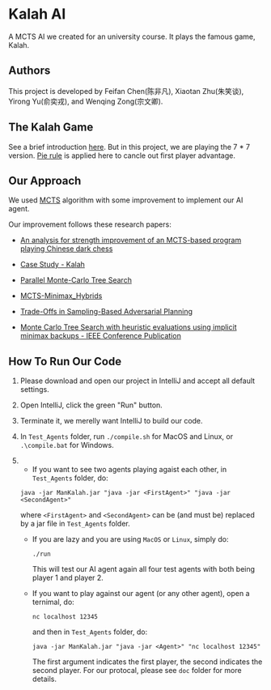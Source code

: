 # Kalah AI
A MCTS AI we created for an university course. It plays the famous game, Kalah.

## Authors

This project is developed by Feifan Chen(陈非凡), Xiaotan Zhu(朱笑谈), Yirong Yu(俞奕戎), and Wenqing Zong(宗文卿).

## The Kalah Game

See a brief introduction [here](https://en.wikipedia.org/wiki/Kalah). But in this project, we are playing the 7 * 7 version. [Pie rule](https://en.wikipedia.org/wiki/Pie_rule) is applied here to cancle out first player advantage.

## Our Approach

We used [MCTS](https://en.wikipedia.org/wiki/Monte_Carlo_tree_search) algorithm with some improvement to implement our AI agent. 

Our improvement follows these research papers:

* [An analysis for strength improvement of an MCTS-based program playing Chinese dark chess](https://www.sciencedirect.com/science/article/pii/S0304397516302705#se0100)

* [Case Study - Kalah](https://www.cs.drexel.edu/~jpopyack/Courses/AI/Sp15/notes/CaseStudy_Kalah.pdf)

* [Parallel Monte-Carlo Tree Search](https://dke.maastrichtuniversity.nl/m.winands/documents/multithreadedMCTS2.pdf)

* [MCTS-Minimax_Hybrids](https://dke.maastrichtuniversity.nl/m.winands/documents/mcts-minimax_hybrids_final.pdf)

* [Trade-Offs in Sampling-Based Adversarial Planning](https://aaai.org/ocs/index.php/ICAPS/ICAPS11/paper/view/2708/3154)

* [Monte Carlo Tree Search with heuristic evaluations using implicit minimax backups - IEEE Conference Publication](https://ieeexplore.ieee.org/document/6932903)

    

## How To Run Our Code

1. Please download and open our project in IntelliJ and accept all default settings. 

2. Open IntelliJ, click the green "Run" button.

3. Terminate it, we merelly want IntelliJ to build our code.

4. In `Test_Agents` folder, run `./compile.sh` for MacOS and Linux, or `.\compile.bat` for Windows.

5. * If you want to see two agents playing agaist each other, in `Test_Agents` folder, do:

    ```shell
    java -jar ManKalah.jar "java -jar <FirstAgent>" "java -jar <SecondAgent>"
    ```

    where `<FirstAgent>` and `<SecondAgent>` can be (and must be) replaced by a jar file in `Test_Agents` folder.

    * If you are lazy and you are using `MacOS` or `Linux`, simply do:

        ```shell
        ./run
        ```

        This will test our AI agent again all four test agents with both being player 1 and player 2.

    * If you want to play against our agent (or any other agent), open a ternimal, do:
   
        ```shell
        nc localhost 12345
        ```
   
        and then in `Test_Agents` folder, do:
   
        ```shell
        java -jar ManKalah.jar "java -jar <Agent>" "nc localhost 12345"
        ```
   
        The first argument indicates the first player, the second indicates the second player. For our protocal, please see `doc` folder for more details.